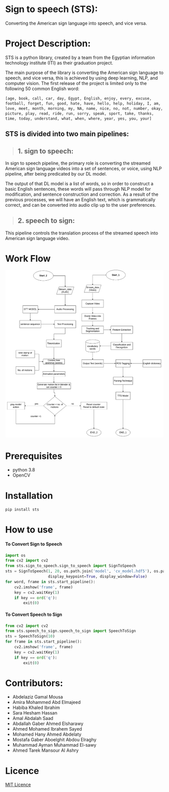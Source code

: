 # **Sign to speech (STS):**
Converting the American sign language into speech, and vice versa.

# **Project Description:**
STS is a python library, created by a team from the Egyptian information technology institute (ITI) as their graduation project.

The main purpose of the library is converting the American sign language to speech, and vice versa, this is achieved by using deep learning, NLP, and computer vision. The first release of the project is limited only to the following 50 common English word:
```
[age, book, call, car, day, Egypt, English, enjoy, every, excuse, football, forget, fun, good, hate, have, hello, help, holiday, I, am, love, meet, month, morning, my, NA, name, nice, no, not, number, okay, picture, play, read, ride, run, sorry, speak, sport, take, thanks, time, today, understand, what, when, where, year, yes, you, your]
```

## **STS is divided into two main pipelines:**
>## **1. sign to speech:**
>
In sign to speech pipeline, the primary role is converting the streamed American sign language videos into a set of sentences, or voice, using NLP pipeline, after being predicated by our DL model.

The output of that DL model is a list of words, so in order to construct a basic English sentences, these words will pass through NLP model for modification, and sentence construction and correction. As a result of the previous processes, we will have an English text, which is grammatically correct, and can be converted into audio clip up to the user preferences.  

> 
>## 2.	**speech to sign:**
>
>
This pipeline controls the translation process of the streamed speech into American sign language video. 


# Work Flow
<p align="center"><img src="images/flow_chart.png" width="800"\></p>

# Prerequisites
- python 3.8
- OpenCV

# Installation
```bash
pip install sts
```

# How to use
#### **To Convert Sign to Speech**
```python
import os
from cv2 import cv2
from sts.sign_to_speech.sign_to_speech import SignToSpeech
sts = SignToSpeech(1, 20, os.path.join('model', 'cv_model.hdf5'), os.path.join('model', 'names'),
                   display_keypoint=True, display_window=False)
for word, frame in sts.start_pipeline():
    cv2.imshow('frame', frame)
    key = cv2.waitKey(1)
    if key == ord('q'):
        exit(0)
```

#### **To Convert Speech to Sign**
```python
from cv2 import cv2
from sts.speech_to_sign.speech_to_sign import SpeechToSign
sts = SpeechToSign(10)
for frame in sts.start_pipeline():
    cv2.imshow('frame', frame)
    key = cv2.waitKey(1)
    if key == ord('q'):
        exit(0)
```

# **Contributors:**

- Abdelaziz Gamal Mousa
- Amira Mohammed Abd Elmajeed
- Habiba Khaled Ibrahim
- Sara Hesham Hassan
- Amal Abdalah Saad
- Abdallah Gaber Ahmed Elsharawy
- Ahmed Mohamed Ibrahem Sayed
- Mohamed Hany Ahmed Abdelaty
- Mostafa Gaber Aboelghit Abdou Elraghy
- Muhammad Ayman Muhammad El-sawy
- Ahmed Tarek Mansour Al Ashry

# Licence
[MIT Licence](https://github.com/azizmousa/sign_language_translator/blob/master/LICENCE)
